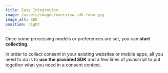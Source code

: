 ```yaml
---
title: Easy Integration
image: /assets/images/overview-sdk-form.jpg
image_alt: SDK
position: right
---
```


Once some processing models or preferences are set, you can **start collecting**.

In order to collect consent in your existing websites or mobile apps, all you need to do is to **use the provided SDK** and a few lines of javascript to put together what you need in a consent context.
